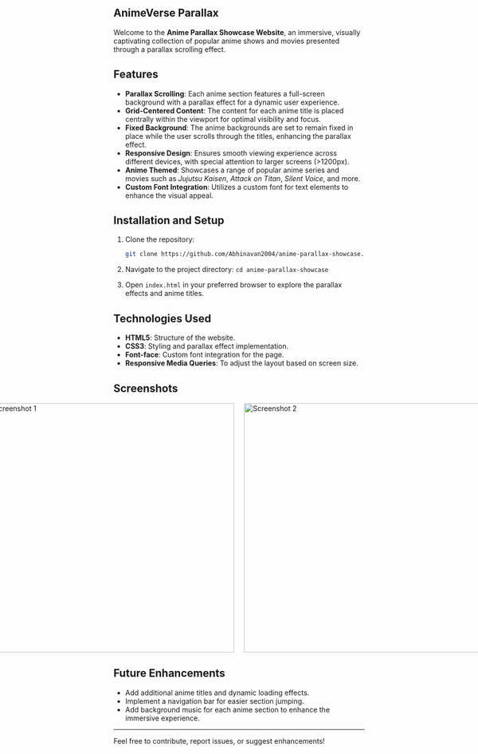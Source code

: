 ## AnimeVerse Parallax

Welcome to the **Anime Parallax Showcase Website**, an immersive, visually captivating collection of popular anime shows and movies presented through a parallax scrolling effect.

## Features

- **Parallax Scrolling**: Each anime section features a full-screen background with a parallax effect for a dynamic user experience.
- **Grid-Centered Content**: The content for each anime title is placed centrally within the viewport for optimal visibility and focus.
- **Fixed Background**: The anime backgrounds are set to remain fixed in place while the user scrolls through the titles, enhancing the parallax effect.
- **Responsive Design**: Ensures smooth viewing experience across different devices, with special attention to larger screens (>1200px).
- **Anime Themed**: Showcases a range of popular anime series and movies such as *Jujutsu Kaisen*, *Attack on Titan*, *Silent Voice*, and more.
- **Custom Font Integration**: Utilizes a custom font for text elements to enhance the visual appeal.

## Installation and Setup

1. Clone the repository:
   ```bash
   git clone https://github.com/Abhinavan2004/anime-parallax-showcase.git `

1.  Navigate to the project directory:
    `cd anime-parallax-showcase`

2.  Open `index.html` in your preferred browser to explore the parallax effects and anime titles.

Technologies Used
-----------------

-   **HTML5**: Structure of the website.
-   **CSS3**: Styling and parallax effect implementation.
-   **Font-face**: Custom font integration for the page.
-   **Responsive Media Queries**: To adjust the layout based on screen size.

Screenshots
-----------
<div style="display: flex; justify-content: center; gap: 20px;">
    <img src="https://github.com/user-attachments/assets/0e97c593-55fd-4892-aa97-04a58cafeb0b" alt="Screenshot 1" width="500" />
    <img src="https://github.com/user-attachments/assets/f1317341-65b5-41c4-9e75-c67caf0372d2" alt="Screenshot 2" width="500" />
</div>

Future Enhancements
-------------------

-   Add additional anime titles and dynamic loading effects.
-   Implement a navigation bar for easier section jumping.
-   Add background music for each anime section to enhance the immersive experience.

* * * * *

Feel free to contribute, report issues, or suggest enhancements!
